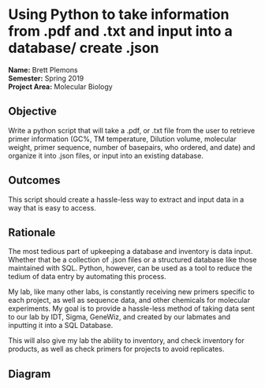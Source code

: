 # Using Python to take information from .pdf and .txt and input into a database/ create .json
**Name:** Brett Plemons 
<br/>
**Semester:** Spring 2019
<br/>
**Project Area:** Molecular Biology

## Objective
Write a python script that will take a .pdf, or .txt file from the user to retrieve primer information (GC%, TM temperature, Dilution volume, molecular weight, primer sequence, number of basepairs, who ordered, and date) and organize it into .json files, or input into an existing database. 

## Outcomes
This script should create a hassle-less way to extract and input data in a way that is easy to access.

## Rationale
The most tedious part of upkeeping a database and inventory is data input. Whether that be a collection of .json files or a structured database like those maintained with SQL. Python, however, can be used as a tool to reduce the tedium of data entry by automating this process.

My lab, like many other labs, is constantly receiving new primers specific to each project, as well as sequence data, and other chemicals for molecular experiments. My goal is to provide a hassle-less method of taking data sent to our lab by IDT, Sigma, GeneWiz, and created by our labmates and inputting it into a SQL Database.

This will also give my lab the ability to inventory, and check inventory for products, as well as check primers for projects to avoid replicates.

## Diagram


